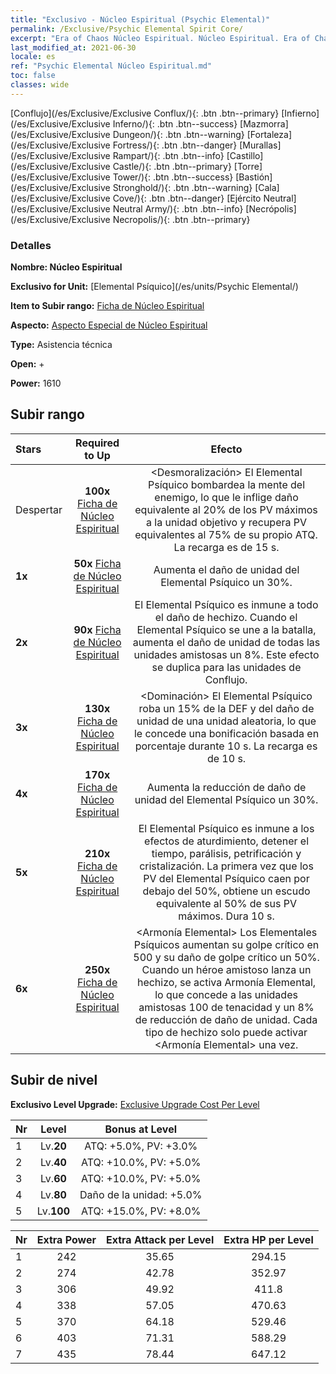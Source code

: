 ```yaml
---
title: "Exclusivo - Núcleo Espiritual (Psychic Elemental)"
permalink: /Exclusive/Psychic Elemental Spirit Core/
excerpt: "Era of Chaos Núcleo Espiritual. Núcleo Espiritual. Era of Chaos Exclusivo Núcleo Espiritual. Elemental Psíquico Exclusivo."
last_modified_at: 2021-06-30
locale: es
ref: "Psychic Elemental Núcleo Espiritual.md"
toc: false
classes: wide
---
```

 [Conflujo](/es/Exclusive/Exclusive Conflux/){: .btn .btn--primary} [Infierno](/es/Exclusive/Exclusive Inferno/){: .btn .btn--success} [Mazmorra](/es/Exclusive/Exclusive Dungeon/){: .btn .btn--warning} [Fortaleza](/es/Exclusive/Exclusive Fortress/){: .btn .btn--danger} [Murallas](/es/Exclusive/Exclusive Rampart/){: .btn .btn--info} [Castillo](/es/Exclusive/Exclusive Castle/){: .btn .btn--primary} [Torre](/es/Exclusive/Exclusive Tower/){: .btn .btn--success} [Bastión](/es/Exclusive/Exclusive Stronghold/){: .btn .btn--warning} [Cala](/es/Exclusive/Exclusive Cove/){: .btn .btn--danger} [Ejército Neutral](/es/Exclusive/Exclusive Neutral Army/){: .btn .btn--info} [Necrópolis](/es/Exclusive/Exclusive Necropolis/){: .btn .btn--primary} 

### Detalles
 **Nombre: Núcleo Espiritual** 

 **Exclusivo for Unit:** [Elemental Psíquico](/es/units/Psychic Elemental/) 

 **Item to Subir rango:** [Ficha de Núcleo Espiritual](/ItemsES/con_1000/)

 **Aspecto:** [Aspecto Especial de Núcleo Espiritual](/ItemsES/con_668/)

 **Type:** Asistencia técnica

 **Open:** +

 **Power:** 1610

## Subir rango

  |     Stars    |  Required to Up | Efecto |
  |:-------------|:---------------:|:---------------:|
  |  Despertar  | **100x** [Ficha de Núcleo Espiritual](/ItemsES/con_1000/) | <Desmoralización> El Elemental Psíquico bombardea la mente del enemigo, lo que le inflige daño equivalente al 20% de los PV máximos a la unidad objetivo y recupera PV equivalentes al 75% de su propio ATQ. La recarga es de 15 s. |
  | **1x** <i class="fas fa-star"/> | **50x** [Ficha de Núcleo Espiritual](/ItemsES/con_1000/) | Aumenta el daño de unidad del Elemental Psíquico un 30%. |
  | **2x** <i class="fas fa-star"/> | **90x** [Ficha de Núcleo Espiritual](/ItemsES/con_1000/) | El Elemental Psíquico es inmune a todo el daño de hechizo. Cuando el Elemental Psíquico se une a la batalla, aumenta el daño de unidad de todas las unidades amistosas un 8%. Este efecto se duplica para las unidades de Conflujo. |
  | **3x** <i class="fas fa-star"/> | **130x** [Ficha de Núcleo Espiritual](/ItemsES/con_1000/) | <Dominación> El Elemental Psíquico roba un 15% de la DEF y del daño de unidad de una unidad aleatoria, lo que le concede una bonificación basada en porcentaje durante 10 s. La recarga es de 10 s. |
  | **4x** <i class="fas fa-star"/> | **170x** [Ficha de Núcleo Espiritual](/ItemsES/con_1000/) | Aumenta la reducción de daño de unidad del Elemental Psíquico un 30%. |
  | **5x** <i class="fas fa-star"/> | **210x** [Ficha de Núcleo Espiritual](/ItemsES/con_1000/) | El Elemental Psíquico es inmune a los efectos de aturdimiento, detener el tiempo, parálisis, petrificación y cristalización. La primera vez que los PV del Elemental Psíquico caen por debajo del 50%, obtiene un escudo equivalente al 50% de sus PV máximos. Dura 10 s. |
  | **6x** <i class="fas fa-star"/> | **250x** [Ficha de Núcleo Espiritual](/ItemsES/con_1000/) | <Armonía Elemental> Los Elementales Psíquicos aumentan su golpe crítico en 500 y su daño de golpe crítico un 50%. Cuando un héroe amistoso lanza un hechizo, se activa Armonía Elemental, lo que concede a las unidades amistosas 100 de tenacidad y un 8% de reducción de daño de unidad. Cada tipo de hechizo solo puede activar <Armonía Elemental> una vez. |


## Subir de nivel
 **Exclusivo Level Upgrade:** [Exclusive Upgrade Cost Per Level](/Exclusive/ExclusiveUpgradeCostPerLevel/)

  |  Nr  |   Level  | Bonus at Level |
  |:-----|:--------:|:--------------:|
  | 1 | Lv.**20** | ATQ: +5.0%, PV: +3.0% |
  | 2 | Lv.**40** | ATQ: +10.0%, PV: +5.0% |
  | 3 | Lv.**60** | ATQ: +10.0%, PV: +5.0% |
  | 4 | Lv.**80** | Daño de la unidad: +5.0% |
  | 5 | Lv.**100** | ATQ: +15.0%, PV: +8.0% |


  |  Nr  |  Extra Power | Extra Attack per Level | Extra HP per Level |
  |:-----|:--------:|:--------:|:--------:|
  | 1 | 242 | 35.65 | 294.15 |
  | 2 | 274 | 42.78 | 352.97 |
  | 3 | 306 | 49.92 | 411.8 |
  | 4 | 338 | 57.05 | 470.63 |
  | 5 | 370 | 64.18 | 529.46 |
  | 6 | 403 | 71.31 | 588.29 |
  | 7 | 435 | 78.44 | 647.12 |


